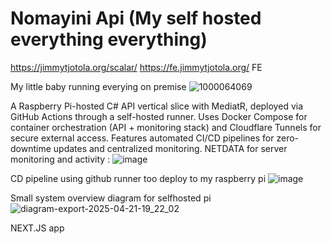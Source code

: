 # Nomayini Api (My self hosted everything everything)
https://jimmytjotola.org/scalar/
https://fe.jimmytjotola.org/  FE

My little baby running everying on premise
![1000064069](https://github.com/user-attachments/assets/a46aa615-315a-4305-bcc1-229635531d6c)

 A Raspberry Pi-hosted C# API vertical slice with MediatR, deployed via GitHub Actions through a self-hosted runner. Uses Docker Compose for container orchestration (API + monitoring stack) and Cloudflare Tunnels for secure external access. Features automated CI/CD pipelines for zero-downtime updates and centralized monitoring.
 NETDATA for server monitoring and activity : 
![image](https://github.com/user-attachments/assets/89f8aa7a-c418-4551-944d-a9fe483e1074)

CD pipeline using github runner too deploy to my raspberry pi
![image](https://github.com/user-attachments/assets/15c89949-1fad-434b-aa0d-d45f002c280c)

 Small system overview diagram for selfhosted pi 
![diagram-export-2025-04-21-19_22_02](https://github.com/user-attachments/assets/f9d386c0-17bc-4b05-8010-afe7ed7a76ca)

NEXT.JS app 
